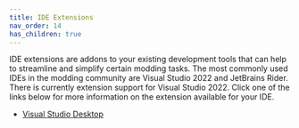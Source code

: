 ```yaml
---
title: IDE Extensions
nav_order: 14
has_children: true
---
```


IDE extensions are addons to your existing development tools that can help to streamline and simplify
certain modding tasks. The most commonly used IDEs in the modding community are Visual Studio 2022 and
JetBrains Rider. There is currently extension support for Visual Studio 2022. Click one of the links
below for more information on the extension available for your IDE.

* [Visual Studio Desktop](IdeExtensions/vs-2022.md)